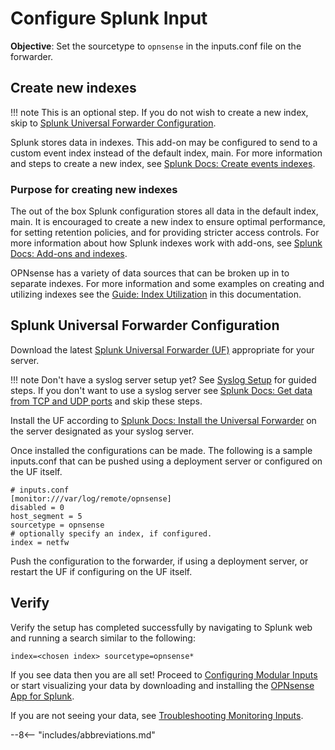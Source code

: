 # Configure Splunk Input

**Objective**: Set the sourcetype to `opnsense` in the inputs.conf file on the forwarder.

## Create new indexes

!!! note
    This is an optional step. If you do not wish to create a new index, skip to [Splunk Universal Forwarder Configuration](#splunk-universal-forwarder-configuration).

Splunk stores data in indexes. This add-on may be configured to send to a custom event index instead of the default index, main. For more information and steps to create a new index, see [Splunk Docs: Create events indexes](https://docs.splunk.com/Documentation/Splunk/latest/Indexer/Setupmultipleindexes#Create_events_indexes_2).

### Purpose for creating new indexes

The out of the box Splunk configuration stores all data in the default index, main. It is encouraged to create a new index to ensure optimal performance, for setting retention policies, and for providing stricter access controls. For more information about how Splunk indexes work with add-ons, see [Splunk Docs: Add-ons and indexes](https://docs.splunk.com/Documentation/AddOns/released/Overview/Add-onsandindexes).

OPNsense has a variety of data sources that can be broken up in to separate indexes. For more information and some examples on creating and utilizing indexes see the [Guide: Index Utilization](../../../guides/guide-index-utilization) in this documentation.

## Splunk Universal Forwarder Configuration

Download the latest [Splunk Universal Forwarder (UF)](https://www.splunk.com/en_us/download/universal-forwarder.html) appropriate for your server. 

!!! note
    Don't have a syslog server setup yet? See [Syslog Setup](../../../guides/guide-syslog) for guided steps. If you don't want to use a syslog server see [Splunk Docs: Get data from TCP and UDP ports](https://docs.splunk.com/Documentation/Splunk/latest/Data/Monitornetworkports) and skip these steps.

Install the UF according to [Splunk Docs: Install the Universal Forwarder](https://docs.splunk.com/Documentation/Forwarder/latest/Forwarder/Installtheuniversalforwardersoftware) on the server designated as your syslog server.

Once installed the configurations can be made. The following is a sample inputs.conf that can be pushed using a deployment server or configured on the UF itself. 

```shell
# inputs.conf
[monitor:///var/log/remote/opnsense]
disabled = 0
host_segment = 5
sourcetype = opnsense
# optionally specify an index, if configured.
index = netfw
```

Push the configuration to the forwarder, if using a deployment server, or restart the UF if configuring on the UF itself.

## Verify

Verify the setup has completed successfully by navigating to Splunk web and running a search similar to the following:

```
index=<chosen index> sourcetype=opnsense*
```

If you see data then you are all set! Proceed to [Configuring Modular Inputs](configure-modinput.md) or start visualizing your data by downloading and installing the [OPNsense App for Splunk](https://splunkbase.splunk.com/app/5372).

If you are not seeing your data, see [Troubleshooting Monitoring Inputs](../troubleshooting/troubleshoot-inputs.md).

--8<-- "includes/abbreviations.md"